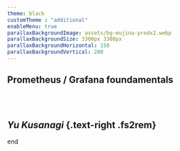```yaml
---
theme: black
customTheme : "additional"
enableMenu: true
parallaxBackgroundImage: assets/bg-mujina-prodx2.webp
parallaxBackgroundSize: 3300px 3300px
parallaxBackgroundHorizontal: 150
parallaxBackgroundVertical: 200
---
```

<!-- Export時にfont-awesomeが取り込めてないっぽいのでワークアラウンド -->
<link href="https://use.fontawesome.com/releases/v5.1.0/css/all.css" rel="stylesheet">

## Prometheus / Grafana foundamentals

<br><br> _Yu Kusanagi_ {.text-right .fs2rem}
---

end
<!-- end -->
